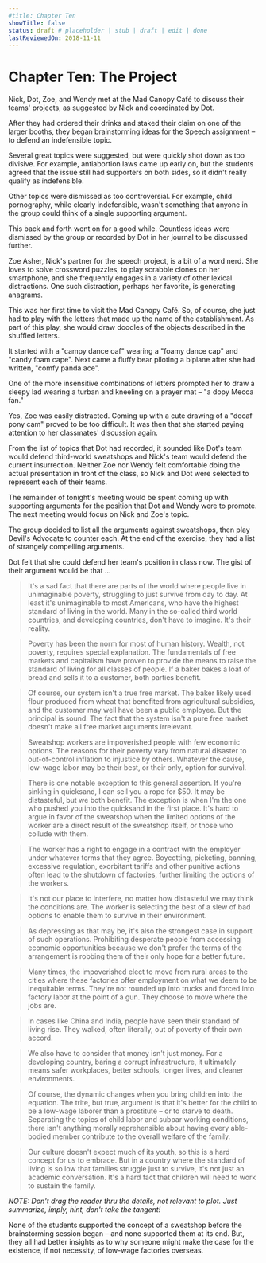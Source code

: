 ```yaml
---
#title: Chapter Ten
showTitle: false
status: draft # placeholder | stub | draft | edit | done
lastReviewedOn: 2018-11-11
---
```


# Chapter Ten: The Project

Nick, Dot, Zoe, and Wendy met at the Mad Canopy Café to discuss their teams' projects, as suggested by Nick and coordinated by Dot.

After they had ordered their drinks and staked their claim on one of the larger booths, they began brainstorming ideas for the Speech assignment – to defend an indefensible topic. 

Several great topics were suggested, but were quickly shot down as too divisive. For example, antiabortion laws came up early on, but the students agreed that the issue still had supporters on both sides, so it didn't really qualify as indefensible.

Other topics were dismissed as too controversial. For example, child pornography, while clearly indefensible, wasn't something that anyone in the group could think of a single supporting argument.

This back and forth went on for a good while. Countless ideas were dismissed by the group or recorded by Dot in her journal to be discussed further.

Zoe Asher, Nick's partner for the speech project, is a bit of a word nerd. She loves to solve crossword puzzles, to play scrabble clones on her smartphone, and she frequently engages in a variety of other lexical distractions. One such distraction, perhaps her favorite, is generating anagrams. 

This was her first time to visit the Mad Canopy Café. So, of course, she just had to play with the letters that made up the name of the establishment. As part of this play, she would draw doodles of the objects described in the shuffled letters.

It started with a "campy dance oaf" wearing a "foamy dance cap" and "candy foam cape". Next came a fluffy bear piloting a biplane after she had written, "comfy panda ace". 

One of the more insensitive combinations of letters prompted her to draw a sleepy lad wearing a turban and kneeling on a prayer mat – "a dopy Mecca fan."

Yes, Zoe was easily distracted. Coming up with a cute drawing of a "decaf pony cam" proved to be too difficult. It was then that she started paying attention to her classmates' discussion again.

From the list of topics that Dot had recorded, it sounded like Dot's team would defend third-world sweatshops and Nick's team would defend the current insurrection. Neither Zoe nor Wendy felt comfortable doing the actual presentation in front of the class, so Nick and Dot were selected to represent each of their teams.

The remainder of tonight's meeting would be spent coming up with supporting arguments for the position that Dot and Wendy were to promote. The next meeting would focus on Nick and Zoe's topic.

The group decided to list all the arguments against sweatshops, then play Devil's Advocate to counter each. At the end of the exercise, they had a list of strangely compelling arguments. 

Dot felt that she could defend her team's position in class now. The gist of their argument would be that ... 

>It's a sad fact that there are parts of the world where people live in unimaginable poverty, struggling to just survive from day to day. At least it's unimaginable to most Americans, who have the highest standard of living in the world. Many in the so-called third world countries, and developing countries, don't have to imagine. It's their reality.

>Poverty has been the norm for most of human history. Wealth, not poverty, requires special explanation. The fundamentals of free markets and capitalism have proven to provide the means to raise the standard of living for all classes of people. If a baker bakes a loaf of bread and sells it to a customer, both parties benefit. 

>Of course, our system isn't a true free market. The baker likely used flour produced from wheat that benefited from agricultural subsidies, and the customer may well have been a public employee. But the principal is sound. The fact that the system isn't a pure free market doesn't make all free market arguments irrelevant.

>Sweatshop workers are impoverished people with few economic options. The reasons for their poverty vary from natural disaster to out-of-control inflation to injustice by others. Whatever the cause, low-wage labor may be their best, or their only, option for survival.

>There is one notable exception to this general assertion. If you're sinking in quicksand, I can sell you a rope for $50. It may be distasteful, but we both benefit. The exception is when I'm the one who pushed you into the quicksand in the first place. It's hard to argue in favor of the sweatshop when the limited options of the worker are a direct result of the sweatshop itself, or those who collude with them.

>The worker has a right to engage in a contract with the employer under whatever terms that they agree. Boycotting, picketing, banning, excessive regulation, exorbitant tariffs and other punitive actions often lead to the shutdown of factories, further limiting the options of the workers.

>It's not our place to interfere, no matter how distasteful we may think the conditions are. The worker is selecting the best of a slew of bad options to enable them to survive in their environment. 

>As depressing as that may be, it's also the strongest case in support of such operations. Prohibiting desperate people from accessing economic opportunities because we don't prefer the terms of the arrangement is robbing them of their only hope for a better future.

>Many times, the impoverished elect to move from rural areas to the cities where these factories offer employment on what we deem to be inequitable terms. They're not rounded up into trucks and forced into factory labor at the point of a gun. They choose to move where the jobs are. 

>In cases like China and India, people have seen their standard of living rise. They walked, often literally, out of poverty of their own accord.

>We also have to consider that money isn't just money. For a developing country, baring a corrupt infrastructure, it ultimately means safer workplaces, better schools, longer lives, and cleaner environments.

>Of course, the dynamic changes when you bring children into the equation. The trite, but true, argument is that it's better for the child to be a low-wage laborer than a prostitute – or to starve to death. Separating the topics of child labor and subpar working conditions, there isn't anything morally reprehensible about having every able-bodied member contribute to the overall welfare of the family. 

>Our culture doesn't expect much of its youth, so this is a hard concept for us to embrace. But in a country where the standard of living is so low that families struggle just to survive, it's not just an academic conversation. It's a hard fact that children will need to work to sustain the family.

*NOTE: Don't drag the reader thru the details, not relevant to plot. Just summarize, imply, hint, don't take the tangent!*

None of the students supported the concept of a sweatshop before the brainstorming session began – and none supported them at its end. But, they all had better insights as to why someone might make the case for the existence, if not necessity, of low-wage factories overseas.
